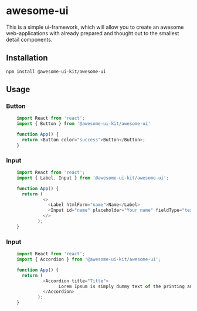 # awesome-ui

This is a simple ui-framework, which will allow you to create an awesome web-applications with already prepared and thought out to the smallest detail components.

<h2>Installation</h2>

<code>npm install @awesome-ui-kit/awesome-ui</code>

<h2>Usage</h2>

<h3>Button</h3>

```javascript
    import React from 'react'; 
    import { Button } from '@awesome-ui-kit/awesome-ui'

    function App() {
      return <Button color="success">Button</Button>;
    }
```

<h3>Input</h3>

```javascript
    import React from 'react'; 
    import { Label, Input } from '@awesome-ui-kit/awesome-ui';

    function App() {
      return (
              <>
                <Label htmlForm="name">Name</Label>
                <Input id="name" placeholder="Your name" fieldType="text"/>
              </>
            );
    }
```

<h3>Input</h3>

```javascript
    import React from 'react'; 
    import { Accordion } from '@awesome-ui-kit/awesome-ui';

    function App() {
      return (
              <Accordion title="Title">
                    Lorem Ipsum is simply dummy text of the printing and typesetting industry. Lorem Ipsum has been the industry's standard dummy text ever since the 1500s, when an unknown printer took a galley of type and scrambled it to make a type specimen book. It has survived not only five centuries, but also the leap into electronic typesetting, remaining essentially unchanged. It was popularised in the 1960s with the release of Letraset sheets containing Lorem Ipsum passages, and more recently with desktop publishing software like Aldus PageMaker including versions of Lorem Ipsum
              </Accordion>
            );
    }
```